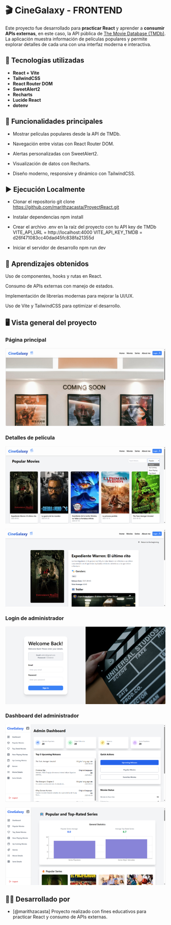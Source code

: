 
# 🎬 CineGalaxy - FRONTEND

Este proyecto fue desarrollado para **practicar React** y aprender a **consumir APIs externas**, en este caso, la API pública de [The Movie Database (TMDb)](https://www.themoviedb.org/).  
La aplicación muestra información de películas populares y permite explorar detalles de cada una con una interfaz moderna e interactiva.


## 🚀 Tecnologías utilizadas

- **React + Vite** 
- **TailwindCSS**
- **React Router DOM**
- **SweetAlert2**
- **Recharts**
- **Lucide React**
- **dotenv**


## 🧩 Funcionalidades principales

- Mostrar películas populares desde la API de TMDb.

- Navegación entre vistas con React Router DOM.

- Alertas personalizadas con SweetAlert2.

- Visualización de datos con Recharts.

- Diseño moderno, responsive y dinámico con TailwindCSS.


## ▶️ Ejecución Localmente

- Clonar el repositorio
git clone https://github.com/marithzacasta/ProyectReact.git

- Instalar dependencias
npm install

- Crear el archivo .env en la raíz del proyecto con tu API key de TMDb
VITE_API_URL = http://localhost:4000
VITE_API_KEY_TMDB = d26f471083cc40dad45fc838fa21355d

- Iniciar el servidor de desarrollo
npm run dev


## 🧠 Aprendizajes obtenidos

Uso de componentes, hooks y rutas en React.

Consumo de APIs externas con manejo de estados.

Implementación de librerías modernas para mejorar la UI/UX.

Uso de Vite y TailwindCSS para optimizar el desarrollo.


## 🖥️ Vista general del proyecto

### Página principal
![Página principal](./src/assets/images/home.png)

### Detalles de película
![Detalles de película](./src/assets/images/homeMovies.png)

![Detalles de una película](./src/assets/images/homeMovieVista.png)

### Login de administrador
![Login](./src/assets/images/login.png)

### Dashboard del administrador
![Dashboard Pricipal](./src/assets/images/dashboardAdmin.png)

![Dashboard Seies](./src/assets/images/dashboardSeriesDetails.png)


## 🧑‍💻 Desarrollado por

- [@marithzacasta] Proyecto realizado con fines educativos para practicar React y consumo de APIs externas.




